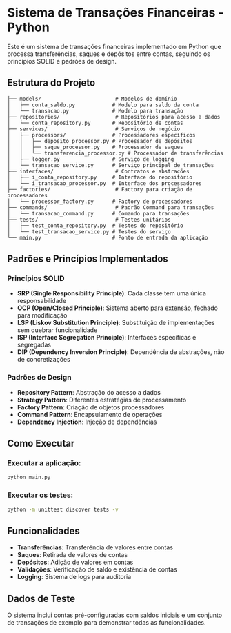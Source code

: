 
# Sistema de Transações Financeiras - Python

Este é um sistema de transações financeiras implementado em Python que processa transferências, saques e depósitos entre contas, seguindo os princípios SOLID e padrões de design.

## Estrutura do Projeto

```
├── models/                        # Modelos de domínio
│   ├── conta_saldo.py            # Modelo para saldo da conta
│   └── transacao.py              # Modelo para transação
├── repositories/                  # Repositórios para acesso a dados
│   └── conta_repository.py       # Repositório de contas
├── services/                      # Serviços de negócio
│   ├── processors/               # Processadores específicos
│   │   ├── deposito_processor.py # Processador de depósitos
│   │   ├── saque_processor.py    # Processador de saques
│   │   └── transferencia_processor.py # Processador de transferências
│   ├── logger.py                 # Serviço de logging
│   └── transacao_service.py      # Serviço principal de transações
├── interfaces/                    # Contratos e abstrações
│   ├── i_conta_repository.py     # Interface do repositório
│   └── i_transacao_processor.py  # Interface dos processadores
├── factories/                     # Factory para criação de processadores
│   └── processor_factory.py      # Factory de processadores
├── commands/                      # Padrão Command para transações
│   └── transacao_command.py      # Comando para transações
├── tests/                         # Testes unitários
│   ├── test_conta_repository.py  # Testes do repositório
│   └── test_transacao_service.py # Testes do serviço
└── main.py                       # Ponto de entrada da aplicação
```

## Padrões e Princípios Implementados

### Princípios SOLID
- **SRP (Single Responsibility Principle)**: Cada classe tem uma única responsabilidade
- **OCP (Open/Closed Principle)**: Sistema aberto para extensão, fechado para modificação
- **LSP (Liskov Substitution Principle)**: Substituição de implementações sem quebrar funcionalidade
- **ISP (Interface Segregation Principle)**: Interfaces específicas e segregadas
- **DIP (Dependency Inversion Principle)**: Dependência de abstrações, não de concretizações

### Padrões de Design
- **Repository Pattern**: Abstração do acesso a dados
- **Strategy Pattern**: Diferentes estratégias de processamento
- **Factory Pattern**: Criação de objetos processadores
- **Command Pattern**: Encapsulamento de operações
- **Dependency Injection**: Injeção de dependências

## Como Executar

### Executar a aplicação:
```bash
python main.py
```

### Executar os testes:
```bash
python -m unittest discover tests -v
```

## Funcionalidades

- **Transferências**: Transferência de valores entre contas
- **Saques**: Retirada de valores de contas
- **Depósitos**: Adição de valores em contas
- **Validações**: Verificação de saldo e existência de contas
- **Logging**: Sistema de logs para auditoria

## Dados de Teste

O sistema inclui contas pré-configuradas com saldos iniciais e um conjunto de transações de exemplo para demonstrar todas as funcionalidades.

